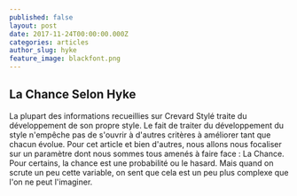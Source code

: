 ```yaml
---
published: false
layout: post
date: 2017-11-24T00:00:00.000Z
categories: articles
author_slug: hyke
feature_image: blackfont.png
---
```

## La Chance Selon Hyke

La plupart des informations recueillies sur Crevard Stylé traite du développement de son propre style. Le fait de traiter du développement du style n'empêche pas de s'ouvrir à d'autres critères à améliorer tant que chacun évolue. Pour cet article et bien d'autres, nous allons nous focaliser sur un paramètre dont nous sommes tous amenés à faire face : La Chance.  
Pour certains, la chance est une probabilité ou le hasard. Mais quand on scrute un peu cette variable, on sent que cela est un peu plus complexe que l'on ne peut l'imaginer.  

